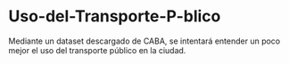 # Uso-del-Transporte-P-blico
Mediante un dataset descargado de CABA, se intentará entender un poco mejor el uso del transporte público en la ciudad.
